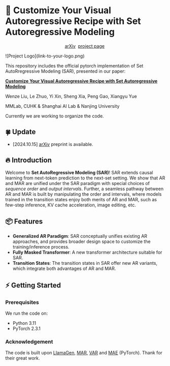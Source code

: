 # 🚀 Customize Your Visual Autoregressive Recipe with Set Autoregressive Modeling
<div align="center">

[arXiv](https://arxiv.org/abs/)&nbsp;
[project page](https://poppuppy.github.io/sar.github.io/)&nbsp;

</div>
![Project Logo](link-to-your-logo.png)

This repository includes the official pytorch implementation of Set AutoRregressive Modeling (SAR), presented in our paper:

**[Customize Your Visual Autoregressive Recipe with Set Autoregressive Modeling](https://arxiv.org/abs/)**

Wenze Liu, Le Zhuo, Yi Xin, Sheng Xia, Peng Gao, Xiangyu Yue

MMLab, CUHK & Shanghai AI Lab & Nanjing University

Currently we are working to organize the code.

## 🍀 Update

- [2024.10.15] [arXiv](https://arxiv.org/abs/) preprint is available.

## 🔥 Introduction

Welcome to **Set AutoRegressive Modeling (SAR)**! SAR extends causal learning from next-token prediction to the next-set setting. We show that AR and MAR are unified under the SAR paradigm with special choices of *sequence order* and *output intervals*. Further, a seamless pathway between AR and MAR is built by manipulating the order and intervals, where models trained in the transition states enjoy both merits of AR and MAR, such as few-step inference, KV cache acceleration, image editing, etc. 

## 📦 Features

- **Generalized AR Paradigm**: SAR conceptually unifies existing AR approaches, and provides broader design space to customize the training/inference process.
- **Fully Masked Transformer**: A new transformer architecture suitable for SAR.
- **Transition States**: The transition states in SAR offer new AR variants, which integrate both advantages of AR and MAR.

## ⚡ Getting Started

### Prerequisites

We run the code on:

- Python 3.11
- PyTorch 2.3.1

### Acknowledgement

The code is built upon [LlamaGen](https://github.com/FoundationVision/LlamaGen), [MAR](https://github.com/LTH14/mar), [VAR](https://github.com/FoundationVision/VAR) and [MAE](https://github.com/facebookresearch/mae) (PyTorch). Thank for their great work.
